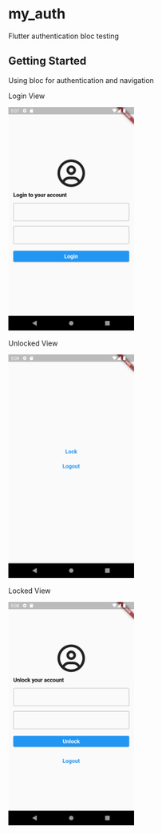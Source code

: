 # my_auth

Flutter authentication bloc testing

## Getting Started

Using bloc for authentication and navigation

Login View

<img src="./doc/screenshots/login.png" alt="login view" style="max-width: 50%" />

Unlocked View

<img src="./doc/screenshots/unlocked.png" alt="unlocked view" style="max-width: 50%" />

Locked View

<img src="./doc/screenshots/locked.png" alt="locked view" style="max-width: 50%" />
